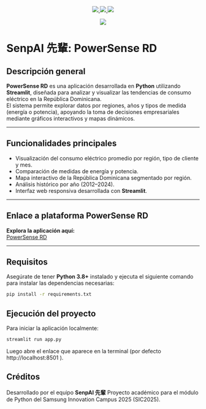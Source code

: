 <p align="center">
  <a href="https://skillicons.dev">
    <img src="https://img.shields.io/badge/Python-3.7%2B-blue?logo=python&logoColor=white&color=blue" />
    <img src="https://img.shields.io/github/contributors/MrDeybby/Python-Module-SIC2025"/>
    <img src="https://img.shields.io/github/last-commit/MrDeybby/Python-Module-SIC2025"/>
  </a>
</p>
<p align="center">
  <a href="https://skillicons.dev">
    <img src="https://skillicons.dev/icons?i=github,py,vscode" />
  </a>
</p>

# SenpAI 先輩: PowerSense RD

## Descripción general

**PowerSense RD** es una aplicación desarrollada en **Python** utilizando **Streamlit**, diseñada para analizar y visualizar las tendencias de consumo eléctrico en la República Dominicana.  
El sistema permite explorar datos por regiones, años y tipos de medida (energía o potencia), apoyando la toma de decisiones empresariales mediante gráficos interactivos y mapas dinámicos.

---

## Funcionalidades principales

- Visualización del consumo eléctrico promedio por región, tipo de cliente y mes.
- Comparación de medidas de energía y potencia.
- Mapa interactivo de la República Dominicana segmentado por región.
- Análisis histórico por año (2012–2024).
- Interfaz web responsiva desarrollada con **Streamlit**.

---
## Enlace a plataforma PowerSense RD

**Explora la aplicación aquí:**  
[PowerSense RD](https://powersense-rd-tendencias-de-consumo-electrico.streamlit.app/)


---

## Requisitos

Asegúrate de tener **Python 3.8+** instalado y ejecuta el siguiente comando para instalar las dependencias necesarias:

```bash
pip install -r requirements.txt
```

## Ejecución del proyecto

Para iniciar la aplicación localmente:

```bash
streamlit run app.py
```

Luego abre el enlace que aparece en la terminal (por defecto http://localhost:8501
).

## Créditos

Desarrollado por el equipo **SenpAI 先輩**
Proyecto académico para el módulo de Python del Samsung Innovation Campus 2025 (SIC2025).


